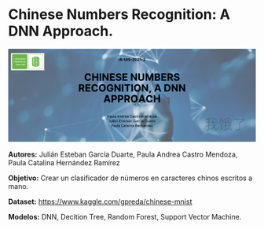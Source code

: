 # Chinese Numbers Recognition: A DNN Approach.

![Banner](https://github.com/JulianGarciaDuarte/chinese_mnist_dnn/blob/main/banner.png)

**Autores:** Julián Esteban García Duarte, Paula Andrea Castro Mendoza, Paula Catalina Hernández Ramírez

**Objetivo:** Crear un clasificador de números en caracteres chinos escritos a mano.

**Dataset:** https://www.kaggle.com/gpreda/chinese-mnist

**Modelos:** DNN, Decition Tree, Random Forest, Support Vector Machine.


